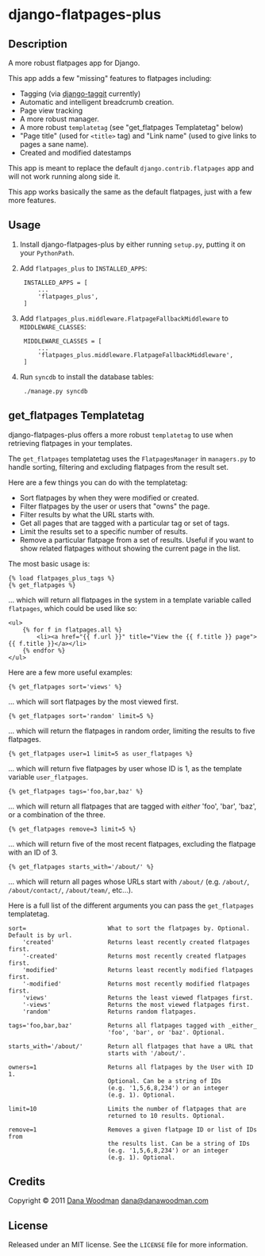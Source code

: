 # django-flatpages-plus

## Description

A more robust flatpages app for Django.

This app adds a few "missing" features to flatpages including: 

- Tagging (via [django-taggit][] currently)
- Automatic and intelligent breadcrumb creation.
- Page view tracking
- A more robust manager.
- A more robust `templatetag` (see "get_flatpages Templatetag" below)
- "Page title" (used for `<title>` tag) and "Link name" (used to give links to pages a sane name).
- Created and modified datestamps

This app is meant to replace the default `django.contrib.flatpages` app and will not work running along side it.

This app works basically the same as the default flatpages, just with a few more features.


## Usage

1. Install django-flatpages-plus by either running `setup.py`, putting it on your `PythonPath`.

1. Add `flatpages_plus` to `INSTALLED_APPS`:

        INSTALLED_APPS = [
            ...
            'flatpages_plus',
        ]

1. Add `flatpages_plus.middleware.FlatpageFallbackMiddleware` to `MIDDLEWARE_CLASSES`:

        MIDDLEWARE_CLASSES = [
            ...
            'flatpages_plus.middleware.FlatpageFallbackMiddleware',
        ]

1. Run `syncdb` to install the database tables:

        ./manage.py syncdb

## get_flatpages Templatetag

django-flatpages-plus offers a more robust `templatetag` to use when retrieving flatpages in your templates.

The `get_flatpages` templatetag uses the `FlatpagesManager` in `managers.py` to handle sorting, filtering and excluding flatpages from the result set.

Here are a few things you can do with the templatetag:

- Sort flatpages by when they were modified or created.
- Filter flatpages by the user or users that "owns" the page.
- Filter results by what the URL starts with.
- Get all pages that are tagged with a particular tag or set of tags.
- Limit the results set to a specific number of results.
- Remove a particular flatpage from a set of results. Useful if you want to show related flatpages without showing the current page in the list.

The most basic usage is:

    {% load flatpages_plus_tags %}
    {% get_flatpages %}

... which will return all flatpages in the system in a template variable called `flatpages`, which could be used like so:

    <ul>
        {% for f in flatpages.all %}
            <li><a href="{{ f.url }}" title="View the {{ f.title }} page">{{ f.title }}</a></li>
        {% endfor %}
    </ul>

Here are a few more useful examples:

    {% get_flatpages sort='views' %}

... which will sort flatpages by the most viewed first.

    {% get_flatpages sort='random' limit=5 %}

... which will return the flatpages in random order, limiting the results to five flatpages.

    {% get_flatpages user=1 limit=5 as user_flatpages %}

... which will return five flatpages by user whose ID is 1, as the template variable `user_flatpages`.

    {% get_flatpages tags='foo,bar,baz' %}

... which will return all flatpages that are tagged with *either* 'foo', 'bar', 'baz', or a combination of the three.

    {% get_flatpages remove=3 limit=5 %}

... which will return five of the most recent flatpages, excluding the flatpage with an ID of 3.

    {% get_flatpages starts_with='/about/' %}

... which will return all pages whose URLs start with `/about/` (e.g. `/about/`, `/about/contact/`, `/about/team/`, etc...).

Here is a full list of the different arguments you can pass the `get_flatpages` templatetag.

    sort=                       What to sort the flatpages by. Optional. Default is by url.
        'created'               Returns least recently created flatpages first.
        '-created'              Returns most recently created flatpages first.
        'modified'              Returns least recently modified flatpages first.
        '-modified'             Returns most recently modified flatpages first.
        'views'                 Returns the least viewed flatpages first.
        '-views'                Returns the most viewed flatpages first.
        'random'                Returns random flatpages.
        
    tags='foo,bar,baz'          Returns all flatpages tagged with _either_      
                                'foo', 'bar', or 'baz'. Optional.
    
    starts_with='/about/'       Return all flatpages that have a URL that 
                                starts with '/about/'.
    
    owners=1                    Returns all flatpages by the User with ID 1. 
                                Optional. Can be a string of IDs 
                                (e.g. '1,5,6,8,234') or an integer 
                                (e.g. 1). Optional.
                                
    limit=10                    Limits the number of flatpages that are 
                                returned to 10 results. Optional.
                                
    remove=1                    Removes a given flatpage ID or list of IDs from
                                the results list. Can be a string of IDs 
                                (e.g. '1,5,6,8,234') or an integer 
                                (e.g. 1). Optional.


## Credits

Copyright &copy; 2011 [Dana Woodman][] <dana@danawoodman.com>


## License

Released under an MIT license. See the `LICENSE` file for more information.


[django-taggit]: https://github.com/alex/django-taggit "View django-taggit on GitHub"
[Dana Woodman]: http://www.danawoodman.com/ "View Dana's website"

